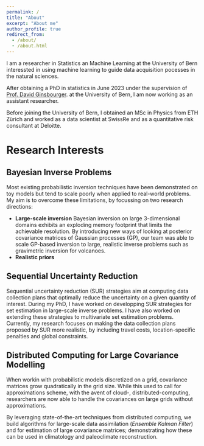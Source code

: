 ```yaml
---
permalink: /
title: "About"
excerpt: "About me"
author_profile: true
redirect_from: 
  - /about/
  - /about.html
---
```


I am a researcher in Statistics an Machine Learning at the University of Bern 
interessted in using machine learning to guide data acquisition pocesses in the natural 
sciences.

After obtaining a PhD in statistics in June 2023 under the supervision of
[Prof. David Ginsbourger](http://www.ginsbourger.ch/).
at the University of Bern, I am now working as an assistant researcher.
<!---
[Oeschger Center for Climate Change Research](https://www.oeschger.unibe.ch/).
-->

Before joining the University of Bern, I obtained an MSc in Physics from ETH Zürich and 
worked as a data scientist at SwissRe and as a quantitative risk consultant at Deloitte.


Research Interests
======
## Bayesian Inverse Problems

Most existing probabilistic inversion techniques have been demonstrated on toy models 
but tend to scale poorly when applied to real-world problems. My aim is to overcome these 
limitations, by focussing on two research directions:
* **Large-scale inversion**
Bayesian inversion on large 3-dimensional domains exhibits an exploding memory footprint 
that limits the achievable resolution.
By introducing new ways of looking at posterior covariance matrices of Gaussian processes (GP), 
our team was able to scale GP-based inversion to large, realistic inverse problems such as 
gravimetric inversion for volcanoes.
* **Realistic priors**


## Sequential Uncertainty Reduction
Sequential uncertainty reduction (SUR) strategies aim at computing data collection plans 
that optimally reduce the uncertainty on a given quantity of interest. During my PhD, 
I have worked on developping SUR strategies for set estimation in large-scale inverse problems. 
I have also worked on extending these strategies to multivariate set estimation problems. 
Currently, my research focuses on making the data collection plans proposed by SUR more realistic, 
by including travel costs, location-specific penalties and global constraints.

## Distributed Computing for Large Covariance Modelling
When workin with probabilistic models discretized on a grid, covariance matrices 
grow quadratically in the grid size. While this used to call for approximations scheme, 
with the avent of cloud-, distributed-computing, researchers are now able to handle the 
covariances on large grids without approximations.

By leveraging state-of-the-art techniques from distributed computing, we build algorithms 
for large-scale data assimilation (*Ensemble Kalman Filter*) and for estimation of large 
covariance matrices; demonstrating how these can be used in climatology and paleoclimate 
reconstruction.

